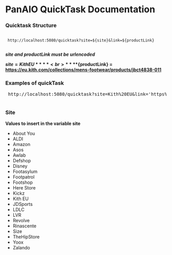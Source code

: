 # PanAIO QuickTask Documentation

### Quicktask Structure

<pre><code>
 http://localhost:5080/quicktask?site=${site}&link=${productLink}
 
</code></pre>


***site and productLink must be urlencoded***

 
****${site} = Kith EU**** <br>
****${productLink} = https://eu.kith.com/collections/mens-footwear/products/jbct4838-011**** <br>


### Examples of quickTask
<pre> http://localhost:5080/quicktask?site=Kith%20EU&link='https%3A%2F%2Feu.kith.com%2Fcollections%2Fmens-footwear%2Fproducts%2Fjbct4838-011' </pre>

#
### Site
**Values to insert in the variable site**

  * About You
  * ALDI
  * Amazon
  * Asos
  * Awlab
  * Defshop
  * Disney
  * Footasylum
  * Footpatrol
  * Footshop
  * Here Store
  * Kickz
  * Kith EU
  * JDSports
  * LDLC
  * LVR
  * Revolve
  * Rinascente
  * Size
  * TheHipStore
  * Yoox
  * Zalando


